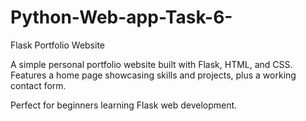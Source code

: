 # Python-Web-app-Task-6-

Flask Portfolio Website

A simple personal portfolio website built with Flask, HTML, and CSS. Features a home page showcasing skills and projects, plus a working contact form.

Perfect for beginners learning Flask web development.
